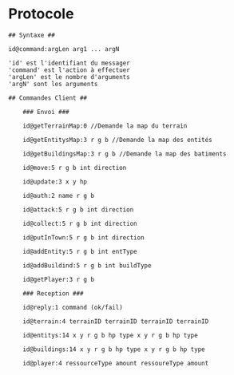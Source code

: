 # Protocole #

	## Syntaxe ##

	id@command:argLen arg1 ... argN

	'id' est l'identifiant du messager
	'command' est l'action à effectuer
	'argLen' est le nombre d'arguments
	'argN' sont les arguments

	## Commandes Client ##

		### Envoi ###

		id@getTerrainMap:0 //Demande la map du terrain

		id@getEntitysMap:3 r g b //Demande la map des entités

		id@getBuildingsMap:3 r g b //Demande la map des batiments

		id@move:5 r g b int direction

		id@update:3 x y hp

		id@auth:2 name r g b

		id@attack:5 r g b int direction

		id@collect:5 r g b int direction

		id@putInTown:5 r g b int direction

		id@addEntity:5 r g b int entType

		id@addBuildind:5 r g b int buildType

		id@getPlayer:3 r g b

		### Reception ###

		id@reply:1 command (ok/fail)

		id@terrain:4 terrainID terrainID terrainID terrainID 

		id@entitys:14 x y r g b hp type x y r g b hp type

		id@buildings:14 x y r g b hp type x y r g b hp type

		id@player:4 ressourceType amount ressoureType amount
